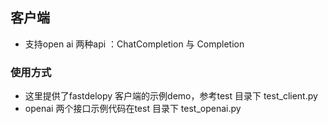 ## 客户端
 
- 支持open ai 两种api ：ChatCompletion 与 Completion

### 使用方式
- 这里提供了fastdelopy 客户端的示例demo，参考test 目录下 test_client.py
- openai 两个接口示例代码在test 目录下 test_openai.py


